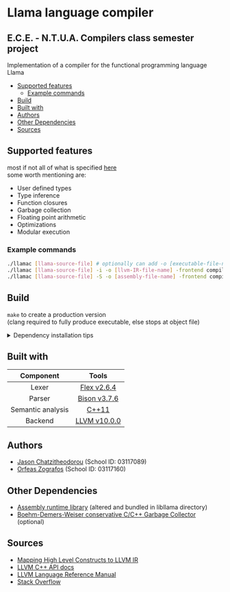 # **Llama language compiler** <!-- omit in toc -->
## E.C.E. - N.T.U.A. Compilers class semester project <!-- omit in toc -->
Implementation of a compiler for the functional programming language Llama

- [Supported features](#supported-features)
  - [Example commands](#example-commands)
- [Build](#build)
- [Built with](#built-with)
- [Authors](#authors)
- [Other Dependencies](#other-dependencies)
- [Sources](#sources)

## Supported features
most if not all of what is specified [here](https://courses.softlab.ntua.gr/compilers/2021a/llama2021.pdf)  
some worth mentioning are:
- User defined types
- Type inference
- Function closures
- Garbage collection
- Floating point arithmetic
- Optimizations
- Modular execution

### Example commands
```bash
./llamac [llama-source-file] # optionally can add -o [executable-file-name] 
./llamac [llama-source-file] -i -o [llvm-IR-file-name] -frontend compile # produces IR source file
./llamac [llama-source-file] -S -o [assembly-file-name] -frontend compile # produces assembly source file
```

## Build
`make` to create a production version  
(clang required to fully produce executable, else stops at object file)
<details>
  <summary>Dependency installation tips</summary>

- `sudo apt install nasm` necessary for library compilation
- [libgc build from source](https://github.com/ivmai/bdwgc#installation-and-portability) for garbage collection (can be disabled in makefile)
  Build summary:
  ```bash
  git clone git://github.com/ivmai/bdwgc.git
  cd bdwgc
  git clone git://github.com/ivmai/libatomic_ops.git
  ./autogen.sh
  ./configure
  make -j
  make check
  make install
  ```

- Bison build from source:
  ```bash
  wget http://ftp.gnu.org/gnu/bison/bison-3.7.6.tar.gz
  tar -zxvf bison-3.7.6.tar.gz
  cd bison-3.7.6/
  sudo ./configure
  sudo make
  sudo make install
  # sudo ln -s /usr/local/bin/bison /usr/bin/bison # (possibly necessary)
  ```
- `sudo apt install flex` should be enough
- LLVM Install precompiled binaries [source](https://releases.llvm.org/download.html)
  ```bash
  wget [proper-tarball-url]
  sudo tar -xf [tarbal name].tar.xz --strip-components=1 -C [install-dir]
  export PATH=$PATH:[install-dir]/bin
  cd [install-dir]
  sudo echo [install-dir]/lib >> /etc/ld.so.conf.d/libs.conf # make sure it's in a new line
  sudo ldconfig
  ```
  check installation with `llvm-config --version`
- Build garbage collector from source [more docs](https://bestofcpp.com/repo/ivmai-bdwgc-cpp-memory-allocation#installation-and-portability)
 </details>
  
## Built with
| Component           | Tools |
|   :---:             | :---: |
|   Lexer             | [Flex v2.6.4](https://github.com/westes/flex/releases)  |
|   Parser            | [Bison v3.7.6](https://www.gnu.org/software/bison/)     |
|   Semantic analysis | [C++11](https://en.cppreference.com/w/cpp/11)           |
|   Backend           | [LLVM v10.0.0](https://llvm.org/)                       |

## Authors
- [Jason Chatzitheodorou](https://github.com/JasonChatzitheodorou) (School ID: 03117089)
- [Orfeas Zografos](https://github.com/ZOrfeas) (School ID: 03117160)

## Other Dependencies
- [Assembly runtime library](https://github.com/abenetopoulos/edsger_lib/tree/master/) (altered and bundled in libllama directory)
- [Boehm-Demers-Weiser conservative C/C++ Garbage Collector](https://github.com/ivmai/bdwgc) (optional)

## Sources
- [Mapping High Level Constructs to LLVM IR](https://mapping-high-level-constructs-to-llvm-ir.readthedocs.io/en/latest/README.html#)
- [LLVM C++ API docs](https://llvm.org/doxygen/)
- [LLVM Language Reference Manual](https://releases.llvm.org/10.0.0/docs/LangRef.html)
- [Stack Overflow](https://stackoverflow.com/)

